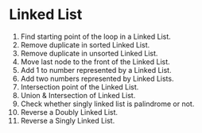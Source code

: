 # Linked List

1. Find starting point of the loop in a Linked List.
2. Remove duplicate in sorted Linked List.
3. Remove duplicate in unsorted Linked List.
4. Move last node to the front of the Linked List.
5. Add 1 to number represented by a Linked List.
6. Add two numbers represented by Linked Lists.
7. Intersection point of the Linked List.
8. Union & Intersection of Linked List.
9. Check whether singly linked list is palindrome or not.
10. Reverse a Doubly Linked List.
11. Reverse a Singly Linked List.